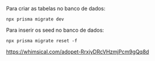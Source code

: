 Para criar as tabelas no banco de dados:

```
npx prisma migrate dev
```

Para inserir os seed no banco de dados:

```
npx prisma migrate reset -f
```

https://whimsical.com/adopet-RrxjyDRcVHzmjPcm9gQq8d
